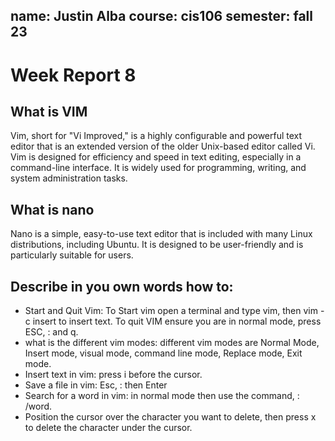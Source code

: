 name: Justin Alba
course: cis106
semester: fall 23
---

# Week Report 8 

## What is VIM
Vim, short for "Vi Improved," is a highly configurable and powerful text editor that is an extended version of the older Unix-based editor called Vi. Vim is designed for efficiency and speed in text editing, especially in a command-line interface. It is widely used for programming, writing, and system administration tasks.

## What is nano
Nano is a simple, easy-to-use text editor that is included with many Linux distributions, including Ubuntu. It is designed to be user-friendly and is particularly suitable for users.

## Describe in you own words how to:
* Start and Quit Vim: To Start vim open a terminal and type vim, then vim -c insert to insert text. To quit VIM ensure you are in normal mode, press ESC, : and q.
* what is the different vim modes: different vim modes are Normal Mode, Insert mode, visual mode, command line mode, Replace mode, Exit mode.
* Insert text in vim: press i before the cursor.
* Save a file in vim: Esc, : then Enter
* Search for a word in vim: in normal mode then use the command, : /word.
* Position the cursor over the character you want to delete, then press x to delete the character under the cursor.